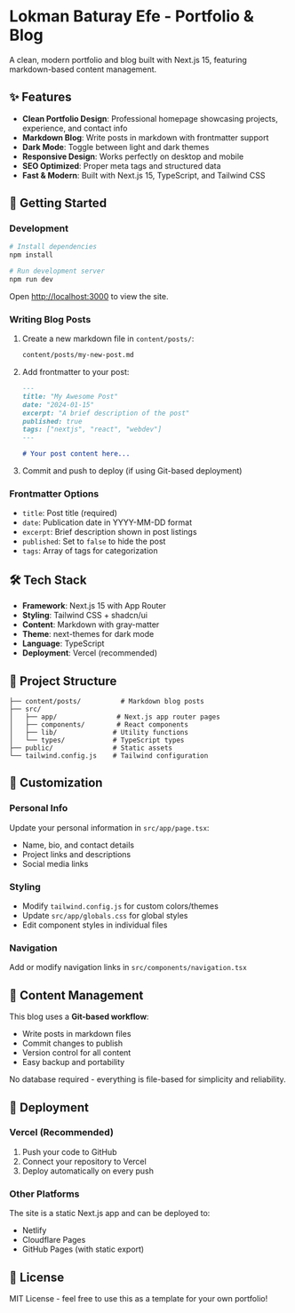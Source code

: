 # Lokman Baturay Efe - Portfolio & Blog

A clean, modern portfolio and blog built with Next.js 15, featuring markdown-based content management.

## ✨ Features

- **Clean Portfolio Design**: Professional homepage showcasing projects, experience, and contact info
- **Markdown Blog**: Write posts in markdown with frontmatter support
- **Dark Mode**: Toggle between light and dark themes
- **Responsive Design**: Works perfectly on desktop and mobile
- **SEO Optimized**: Proper meta tags and structured data
- **Fast & Modern**: Built with Next.js 15, TypeScript, and Tailwind CSS

## 🚀 Getting Started

### Development

```bash
# Install dependencies
npm install

# Run development server
npm run dev
```

Open [http://localhost:3000](http://localhost:3000) to view the site.

### Writing Blog Posts

1. Create a new markdown file in `content/posts/`:

   ```bash
   content/posts/my-new-post.md
   ```

2. Add frontmatter to your post:

   ```markdown
   ---
   title: "My Awesome Post"
   date: "2024-01-15"
   excerpt: "A brief description of the post"
   published: true
   tags: ["nextjs", "react", "webdev"]
   ---

   # Your post content here...
   ```

3. Commit and push to deploy (if using Git-based deployment)

### Frontmatter Options

- `title`: Post title (required)
- `date`: Publication date in YYYY-MM-DD format
- `excerpt`: Brief description shown in post listings
- `published`: Set to `false` to hide the post
- `tags`: Array of tags for categorization

## 🛠️ Tech Stack

- **Framework**: Next.js 15 with App Router
- **Styling**: Tailwind CSS + shadcn/ui
- **Content**: Markdown with gray-matter
- **Theme**: next-themes for dark mode
- **Language**: TypeScript
- **Deployment**: Vercel (recommended)

## 📁 Project Structure

```
├── content/posts/          # Markdown blog posts
├── src/
│   ├── app/               # Next.js app router pages
│   ├── components/        # React components
│   ├── lib/              # Utility functions
│   └── types/            # TypeScript types
├── public/               # Static assets
└── tailwind.config.js    # Tailwind configuration
```

## 🎨 Customization

### Personal Info

Update your personal information in `src/app/page.tsx`:

- Name, bio, and contact details
- Project links and descriptions
- Social media links

### Styling

- Modify `tailwind.config.js` for custom colors/themes
- Update `src/app/globals.css` for global styles
- Edit component styles in individual files

### Navigation

Add or modify navigation links in `src/components/navigation.tsx`

## 📝 Content Management

This blog uses a **Git-based workflow**:

- Write posts in markdown files
- Commit changes to publish
- Version control for all content
- Easy backup and portability

No database required - everything is file-based for simplicity and reliability.

## 🚀 Deployment

### Vercel (Recommended)

1. Push your code to GitHub
2. Connect your repository to Vercel
3. Deploy automatically on every push

### Other Platforms

The site is a static Next.js app and can be deployed to:

- Netlify
- Cloudflare Pages
- GitHub Pages (with static export)

## 📄 License

MIT License - feel free to use this as a template for your own portfolio!
